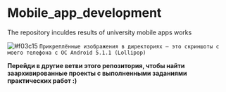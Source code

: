 # Mobile_app_development
The repository inculdes results of university mobile apps works

![#f03c15](https://via.placeholder.com/15/f03c15/000000?text="+") `Прикреплённые изображения в директориях — это скриншоты с моего телефона с ОС Android 5.1.1 (Lollipop)`

<p><b>Перейди в другие ветви этого репозитория, чтобы найти заархивированные проекты с выполненными заданиями практических работ :)</b></p>
